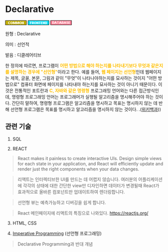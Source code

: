 # Declarative
![Common](../2TAT1C/Label_Common.png)
![Frontend](../2TAT1C/Label_Frontend.png)
![Database](../2TAT1C/Label_Database.png)

원형 : Declarative

의미  : 선언적 

발음 : 디클레어티브

한 정의에 따르면, 프로그램이  <span style="color:#FFBF00; font-weight:bold;">어떤 방법으로 해야 하는지를 나타내기보다 무엇과 같은지를 설명하는 경우에 "선언형"</span>이라고 한다. 예를 들어,  <span style="color:#FFBF00; font-weight:bold;">웹 페이지는 선언형</span>인데 웹페이지는 제목, 글꼴, 본문, 그림과 같이 "무엇"이 나타나야하는지를 묘사하는 것이지 "어떤 방법으로" 컴퓨터 화면에 페이지를 나타내야 하는지를 묘사하는 것이 아니기 때문이다. 이것은 전통적인 포트란과  <span style="color:#FFBF00; font-weight:bold;">C, 자바와 같은 명령형</span> 프로그래밍 언어와는 다른 접근방식인데, 명령형 프로그래밍 언어는 프로그래머가 실행될 알고리즘을 명시해주어야 하는 것이다. 간단히 말하여, 명령형 프로그램은 알고리즘을 명시하고 목표는 명시하지 않는 데 반해 선언형 프로그램은 목표를 명시하고 알고리즘을 명시하지 않는 것이다.
.([위키백과](https://ko.wikipedia.org/wiki/%EC%84%A0%EC%96%B8%ED%98%95_%ED%94%84%EB%A1%9C%EA%B7%B8%EB%9E%98%EB%B0%8D)))

## 관련 기술
1. SQL

2. REACT
>React makes it painless to create interactive UIs. Design simple views for each state in your application, and React will efficiently update and render just the right components when your data changes.

>리액트는 인터렉티브한 UI를 만드는 데 어렵지 않습니다. 여러분의 어플리케이션에 각각의 상태에 대한 간단한 view만 디자인하면 데이터가 변경될때 React가 효과적으로 올바른 컴포넌트만 업데이트하여 렌더링합니다.

> 선언형 뷰는 예측가능하고 디버깅을 쉽게 합니다.

> React 메인페이지에 리액트의 특징으로 나와있다. https://reactjs.org/ 

3. HTML, CSS

4. [Imperative Programming](https://github.com/MoonSupport/DICTIONARY/blob/master/I/Imperative.md) (선언형 프로그래밍)
> Declarative Programming과 반대 개념
